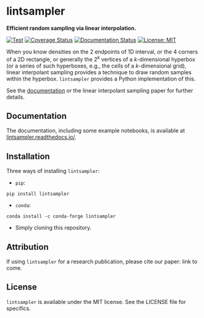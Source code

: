 # lintsampler

**Efficient random sampling via linear interpolation.**

[![Test](https://github.com/aneeshnaik/lintsampler/actions/workflows/test.yaml/badge.svg)](https://github.com/aneeshnaik/lintsampler/actions/workflows/test.yaml)
[![Coverage Status](https://coveralls.io/repos/github/aneeshnaik/lintsampler/badge.svg?branch=main&kill_cache=1)](https://coveralls.io/github/aneeshnaik/lintsampler?branch=main)
[![Documentation Status](https://readthedocs.org/projects/lintsampler/badge/?version=latest)](https://lintsampler.readthedocs.io/en/latest/?badge=latest)
[![License: MIT](https://img.shields.io/badge/License-MIT-yellow.svg)](https://github.com/aneeshnaik/lintsampler/blob/main/LICENSE)

When you know densities on the 2 endpoints of 1D interval, or the 4 corners of a 2D rectangle, or generally the $2^k$ vertices of a $k$-dimensional hyperbox (or a series of such hyperboxes, e.g., the cells of a $k$-dimensional grid), linear interpolant sampling provides a technique to draw random samples within the hyperbox. `lintsampler` provides a Python implementation of this.

See the [documentation](https://lintsampler.readthedocs.io/) or the linear interpolant sampling paper for further details. 

## Documentation

The documentation, including some example notebooks, is available at [lintsampler.readthedocs.io/](https://lintsampler.readthedocs.io/).

## Installation

Three ways of installing `lintsampler`:

- `pip`:
```
pip install lintsampler
```

- `conda`:
```
conda install -c conda-forge lintsampler
```

- Simply cloning this repository.

## Attribution

If using `lintsampler` for a research publication, please cite our paper: link to come.

## License

`lintsampler` is available under the MIT license. See the LICENSE file for specifics.
